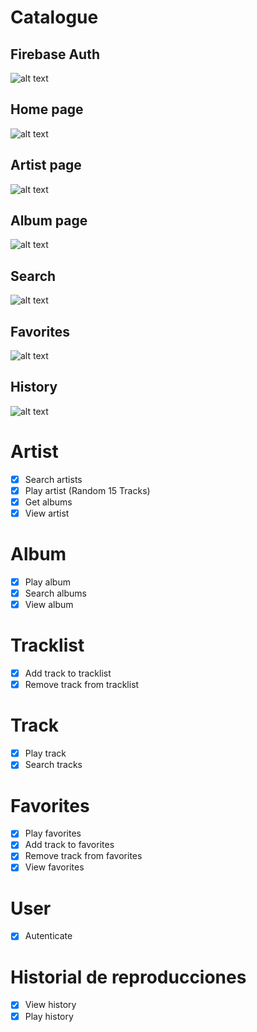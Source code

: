 # Catalogue

## Firebase Auth
![alt text](https://cloud.githubusercontent.com/assets/8977500/26029100/7919d0dc-3803-11e7-861a-62a7f325dba5.png)

## Home page
![alt text](https://cloud.githubusercontent.com/assets/8977500/26029101/791bc3d8-3803-11e7-8b23-bcd31ffd4657.png)

## Artist page
![alt text](https://cloud.githubusercontent.com/assets/8977500/26029102/791e3708-3803-11e7-8c95-02a69d441037.png)

## Album page
![alt text](https://cloud.githubusercontent.com/assets/8977500/26029105/7929d1c6-3803-11e7-8c1d-2ec4bcb6f097.png)

## Search 
![alt text](https://cloud.githubusercontent.com/assets/8977500/26029104/79281d68-3803-11e7-9368-f7a01ec62317.png)

## Favorites
![alt text](https://cloud.githubusercontent.com/assets/8977500/26029103/79278e52-3803-11e7-8dc9-a04e5ee047f3.png)

## History
![alt text](https://cloud.githubusercontent.com/assets/8977500/26029106/796a7bb8-3803-11e7-99e2-48209e6ecc30.png)



# Artist
- [x] Search artists
- [x] Play artist (Random 15 Tracks)
- [x] Get albums
- [x] View artist

# Album
- [x] Play album
- [x] Search albums
- [x] View album

# Tracklist
- [x] Add track to tracklist
- [x] Remove track from tracklist

# Track
- [x] Play track
- [x] Search tracks

# Favorites
- [x] Play favorites
- [x] Add track to favorites
- [x] Remove track from favorites
- [x] View favorites

# User
- [x] Autenticate

# Historial de reproducciones
- [x] View history
- [x] Play history
